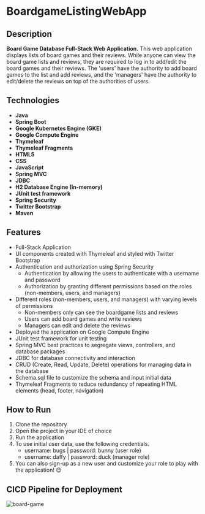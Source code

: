 # BoardgameListingWebApp

## Description

**Board Game Database Full-Stack Web Application.** This web application displays lists of board games and their reviews. While anyone can view the board game lists and reviews, they are required to log in to add/edit the board games and their reviews. The 'users' have the authority to add board games to the list and add reviews, and the 'managers' have the authority to edit/delete the reviews on top of the authorities of users.

## Technologies

- **Java**
- **Spring Boot**
- **Google Kubernetes Engine (GKE)**
- **Google Compute Engine**
- **Thymeleaf**
- **Thymeleaf Fragments**
- **HTML5**
- **CSS**
- **JavaScript**
- **Spring MVC**
- **JDBC**
- **H2 Database Engine (In-memory)**
- **JUnit test framework**
- **Spring Security**
- **Twitter Bootstrap**
- **Maven**

## Features

- Full-Stack Application
- UI components created with Thymeleaf and styled with Twitter Bootstrap
- Authentication and authorization using Spring Security
  - Authentication by allowing the users to authenticate with a username and password
  - Authorization by granting different permissions based on the roles (non-members, users, and managers)
- Different roles (non-members, users, and managers) with varying levels of permissions
  - Non-members only can see the boardgame lists and reviews
  - Users can add board games and write reviews
  - Managers can edit and delete the reviews
- Deployed the application on Google Compute Engine
- JUnit test framework for unit testing
- Spring MVC best practices to segregate views, controllers, and database packages
- JDBC for database connectivity and interaction
- CRUD (Create, Read, Update, Delete) operations for managing data in the database
- Schema.sql file to customize the schema and input initial data
- Thymeleaf Fragments to reduce redundancy of repeating HTML elements (head, footer, navigation)

## How to Run

1. Clone the repository
2. Open the project in your IDE of choice
3. Run the application
4. To use initial user data, use the following credentials.
   - username: bugs | password: bunny (user role)
   - username: daffy | password: duck (manager role)
5. You can also sign-up as a new user and customize your role to play with the application! 😊

## CICD Pipeline for Deployment

![board-game](https://github.com/blazerrt86899/github-actions-board-game/assets/35737000/21cf79ca-b95e-4617-9bdd-935d000b1f04)



